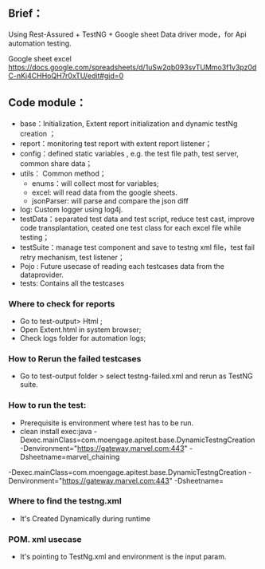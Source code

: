 ## Brief：
Using Rest-Assured + TestNG + Google sheet Data driver mode，for Api automation testing.

Google sheet excel 
https://docs.google.com/spreadsheets/d/1uSw2qb093svTUMmo3f1v3pz0dC-nKj4CHHoQH7r0xTU/edit#gid=0


## Code module：
* base：Initialization, Extent report initialization and dynamic testNg creation ；
* report：monitoring test report with extent report listener；
* config：defined static variables , e.g. the test file path, test server, common share data；
* utils： Common method；
	* enums：will collect most for variables;
	* excel: will read data from the google sheets.
	* jsonParser: will parse and compare the json diff
* log: Custom logger using log4j.
* testData：separated test data and test script, reduce test cast, improve code transplantation, ceated one test class for each excel file while testing；
* testSuite：manage test component and save to testng xml file，test fail retry mechanism, test listener；
* Pojo : Future usecase of reading each testcases data from the dataprovider.
* tests: Contains all the testcases

### Where to check for reports
* Go to test-output> Html ;
* Open Extent.html in system browser;
* Check logs folder for automation logs;


### How to Rerun the failed testcases
* Go to test-output folder > select testng-failed.xml and rerun as TestNG suite.

### How to run the test:
* Prerequisite is environment where test has to be run.
* clean install exec:java -Dexec.mainClass=com.moengage.apitest.base.DynamicTestngCreation -Denvironment="https://gateway.marvel.com:443" -Dsheetname=marvel_chaining

 -Dexec.mainClass=com.moengage.apitest.base.DynamicTestngCreation -Denvironment="https://gateway.marvel.com:443" -Dsheetname=
### Where to find the testng.xml
* It's Created Dynamically during runtime

### POM. xml usecase
* It's pointing to TestNg.xml and environment is the input param.
